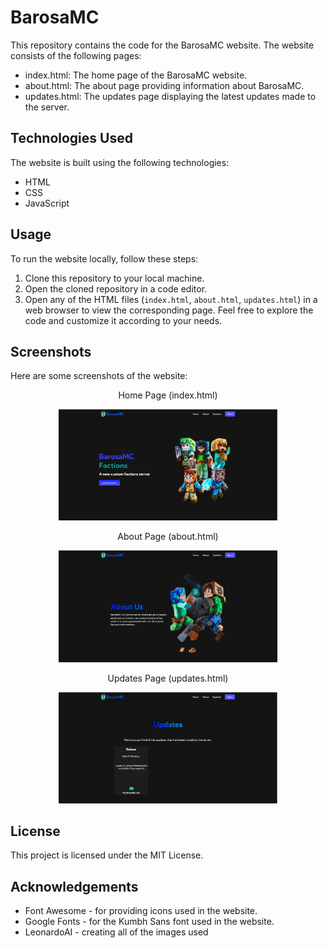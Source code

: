 # BarosaMC
This repository contains the code for the BarosaMC website. The website consists of the following pages:

- index.html: The home page of the BarosaMC website.
- about.html: The about page providing information about BarosaMC.
- updates.html: The updates page displaying the latest updates made to the server.
## Technologies Used
The website is built using the following technologies:

- HTML
- CSS
- JavaScript
## Usage
To run the website locally, follow these steps:

1. Clone this repository to your local machine.
2. Open the cloned repository in a code editor.
3. Open any of the HTML files (`index.html`, `about.html`, `updates.html`) in a web browser to view the corresponding page.
Feel free to explore the code and customize it according to your needs.

## Screenshots
Here are some screenshots of the website:


<div align="center">
  <p>Home Page (index.html)</p>
<img src="githubimages/index.png" width="350" title="index.html">
    <p>About Page (about.html)</p>
<img src="githubimages/aboutus.png" width="350" title="index.html">
    <p>Updates Page (updates.html)</p>
  <img src="githubimages/updates.png" width="350" title="index.html">

</div>

## License
This project is licensed under the MIT License.

## Acknowledgements
- Font Awesome - for providing icons used in the website.
- Google Fonts - for the Kumbh Sans font used in the website.
- LeonardoAI - creating all of the images used

